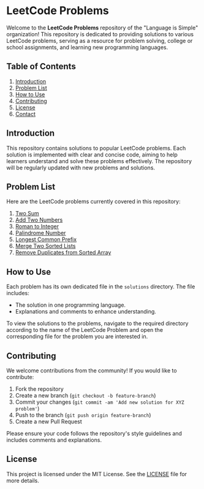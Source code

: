 # LeetCode Problems

Welcome to the **LeetCode Problems** repository of the "Language is Simple" organization! This repository is dedicated to providing solutions to various LeetCode problems, serving as a resource for problem solving, college or school assignments, and learning new programming languages.

## Table of Contents

1. [Introduction](#introduction)
2. [Problem List](#problem-list)
3. [How to Use](#how-to-use)
4. [Contributing](#contributing)
5. [License](#license)
6. [Contact](#contact)

## Introduction

This repository contains solutions to popular LeetCode problems. Each solution is implemented with clear and concise code, aiming to help learners understand and solve these problems effectively. The repository will be regularly updated with new problems and solutions.

## Problem List

Here are the LeetCode problems currently covered in this repository:

1. [Two Sum](https://github.com/LanguageisSimple/Leetcode-Problems/tree/main/Two%20Sum)
2. [Add Two Numbers](https://github.com/LanguageisSimple/Leetcode-Problems/tree/main/Add%20Two%20Numbers)
3. [Roman to Integer](https://github.com/LanguageisSimple/Leetcode-Problems/tree/main/Roman%20to%20Integer)
4. [Palindrome Number](https://github.com/LanguageisSimple/Leetcode-Problems/tree/main/Palindrome%20Number)
5. [Longest Common Prefix](https://github.com/LanguageisSimple/Leetcode-Problems/tree/main/Longest%20Common%20Prefix)
6. [Merge Two Sorted Lists](https://github.com/LanguageisSimple/Leetcode-Problems/tree/main/Merge%20Two%20Sorted%20Lists)
7. [Remove Duplicates from Sorted Array](https://github.com/LanguageisSimple/Leetcode-Problems/tree/main/Remove%20Duplicates%20From%20Sorted%20Array)

## How to Use

Each problem has its own dedicated file in the `solutions` directory. The file includes:

- The solution in one programming language.
- Explanations and comments to enhance understanding.

To view the solutions to the problems, navigate to the required directory according to the name of the LeetCode Problem and open the corresponding file for the problem you are interested in.

## Contributing

We welcome contributions from the community! If you would like to contribute:

1. Fork the repository
2. Create a new branch (`git checkout -b feature-branch`)
3. Commit your changes (`git commit -am 'Add new solution for XYZ problem'`)
4. Push to the branch (`git push origin feature-branch`)
5. Create a new Pull Request

Please ensure your code follows the repository's style guidelines and includes comments and explanations.

## License

This project is licensed under the MIT License. See the [LICENSE](LICENSE) file for more details.
